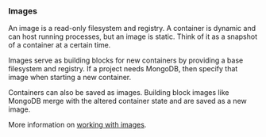 ### Images

An image is a read-only filesystem and registry. A container is dynamic and can host running processes, but an image is static. Think of it as a snapshot of a container at a certain time.

Images serve as building blocks for new containers by providing a base filesystem and registry. If a project needs MongoDB, then specify that image when starting a new container.

Containers can also be saved as images. Building block images like MongoDB merge with the altered container state and are saved as a new image.

More information on [working with images](/docs/building#working-with-images).